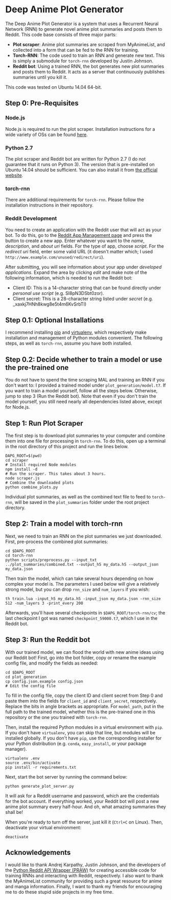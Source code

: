 # Deep Anime Plot Generator

The Deep Anime Plot Generator is a system that uses a Recurrent Neural Network (RNN) to generate novel anime plot summaries and posts them to Reddit. This code base consists of three major parts:

* **Plot scraper**: Anime plot summaries are scraped from MyAnimeList, and collected into a form that can be fed to the RNN for training.
* **Torch-RNN**: The code used to train an RNN and generate new text. This is simply a submodule for `torch-rnn` developed by Justin Johnson.
* **Reddit bot**: Using a trained RNN, the bot generates new plot summaries and posts them to Reddit. It acts as a server that continuously publishes summaries until you kill it.

This code was tested on Ubuntu 14.04 64-bit.


## Step 0: Pre-Requisites

### Node.js

Node.js is required to run the plot scraper. Installation instructions for a wide variety of OSs can be found [here](https://nodejs.org/en/download/package-manager/).

### Python 2.7

The plot scraper and Reddit bot are written for Python 2.7 (I do not guarantee that it runs on Python 3). The version that is pre-installed on Ubuntu 14.04 should be sufficient. You can also install it from [the official website](https://www.python.org/downloads/).

### torch-rnn

There are additional requirements for `torch-rnn`. Please follow the installation instructions in their repository.

### Reddit Development

You need to create an application with the Reddit user that will act as your bot. To do this, go to the [Reddit App Management page](https://www.reddit.com/prefs/apps/) and press the button to create a new app. Enter whatever you want to the _name_, _description_, and _about uri_ fields. For the type of app, choose _script_. For the _redirect uri_ field, enter some valid URL (it doesn't matter which; I used `http://www.example.com/unused/redirect/uri`).

After submitting, you will see information about your app under _developed applications_. Expand the area by clicking _edit_ and make note of the following information, which is needed to run the Reddit bot:

* Client ID: This is a 14-character string that can be found directly under _personal use script_ (e.g. SI8pN3DSbt0zor).
* Client secret: This is a 28-character string listed under _secret_ (e.g. _xaxkj7HNh8kwg8e5t4m6KvSrbTI)


## Step 0.1: Optional Installations

I recommend installing [pip](https://pip.pypa.io//en/latest/installing/) and [virtualenv](https://virtualenv.pypa.io/en/stable/installation/), which respectively make installation and management of Python modules convenient. The following steps, as well as `torch-rnn`, assume you have both installed.


## Step 0.2: Decide whether to train a model or use the pre-trained one

You do not have to spend the time scraping MAL and training an RNN if you don't want to: I provided a trained model under `plot_generation/model.t7`. If you want to train a model yourself, follow all the steps below. Otherwise, jump to step 3 (Run the Reddit bot). Note that even if you don't train the model yourself, you still need nearly all dependencies listed above, except for Node.js.


## Step 1: Run Plot Scraper

The first step is to download plot summaries to your computer and combine them into one file for processing in `torch-rnn`. To do this, open up a terminal in the root directory of this project and run the lines below.

```
DAPG_ROOT=$(pwd)
cd scraper
# Install required Node modules
npm install -d
# Run the scraper. This takes about 3 hours.
node scraper.js
# Combine the downloaded plots
python combine_plots.py
```

Individual plot summaries, as well as the combined text file to feed to `torch-rnn`, will be saved in the `plot_summaries` folder under the root project directory.


## Step 2: Train a model with torch-rnn

Next, we need to train an RNN on the plot summaries we just downloaded. First, pre-process the combined plot summaries:

```
cd $DAPG_ROOT
cd torch-rnn
python scripts/preprocess.py --input_txt ../plot_summaries/combined.txt --output_h5 my_data.h5 --output_json my_data.json
```

Then train the model, which can take several hours depending on how complex your model is. The parameters I used below will give a relatively strong model, but you can drop `rnn_size` and `num_layers` if you wish:

```
th train.lua -input_h5 my_data.h5 -input_json my_data.json -rnn_size 512 -num_layers 3 -print_every 200
```

Afterwards, you'll have several checkpoints in `$DAPG_ROOT/torch-rnn/cv`; the last checkpoint I got was named `checkpoint_59000.t7`, which I use in the Reddit bot.


## Step 3: Run the Reddit bot

With our trained model, we can flood the world with new anime ideas using our Reddit bot! First, go into the bot folder, copy or rename the example config file, and modify the fields as needed:

```
cd $DAPG_ROOT
cd plot_generation
cp config.json.example config.json
# Edit the config file
```

To fill in the config file, copy the client ID and client secret from Step 0 and paste them into the fields for `client_id` and `client_secret`, respectively. Replace the bits in angle brackets as appropriate. For `model_path`, put in the full path to the trained model, whether this is the pre-trained one in this repository or the one you trained with `torch-rnn`.

Then, install the required Python modules in a virtual environment with `pip`. If you don't have `virtualenv`, you can skip that line, but modules will be installed globally. If you don't have `pip`, use the corresponding installer for your Python distribution (e.g. `conda`, `easy_install`, or your package manager).

```
virtualenv .env
source .env/bin/activate
pip install -r requirements.txt
```

Next, start the bot server by running the command below:

```
python generate_plot_server.py
```

It will ask for a Reddit username and password, which are the credentials for the bot account. If everything worked, your Reddit bot will post a new anime plot summary every half-hour. And oh, what amazing summaries they shall be!

When you're ready to turn off the server, just kill it (`Ctrl+C` on Linux). Then, deactivate your virtual environment:

```
deactivate
```


## Acknowledgements

I would like to thank Andrej Karpathy, Justin Johnson, and the developers of the [Python Reddit API Wrapper (PRAW)](https://github.com/praw-dev/praw) for creating accessible code for training RNNs and interacting with Reddit, respectively. I also want to thank the MyAnimeList community for providing such a great resource for anime and manga information. Finally, I want to thank my friends for encouraging me to do these stupid side projects in my free time.